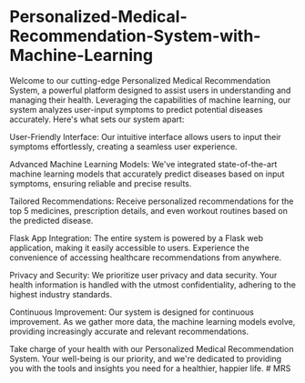 # Personalized-Medical-Recommendation-System-with-Machine-Learning
Welcome to our cutting-edge Personalized Medical Recommendation System, a powerful platform designed to assist users in understanding and managing their health. Leveraging the capabilities of machine learning, our system analyzes user-input symptoms to predict potential diseases accurately. Here's what sets our system apart:

User-Friendly Interface: Our intuitive interface allows users to input their symptoms effortlessly, creating a seamless user experience.

Advanced Machine Learning Models: We've integrated state-of-the-art machine learning models that accurately predict diseases based on input symptoms, ensuring reliable and precise results.

Tailored Recommendations: Receive personalized recommendations for the top 5 medicines, prescription details, and even workout routines based on the predicted disease.

Flask App Integration: The entire system is powered by a Flask web application, making it easily accessible to users. Experience the convenience of accessing healthcare recommendations from anywhere.

Privacy and Security: We prioritize user privacy and data security. Your health information is handled with the utmost confidentiality, adhering to the highest industry standards.

Continuous Improvement: Our system is designed for continuous improvement. As we gather more data, the machine learning models evolve, providing increasingly accurate and relevant recommendations.

Take charge of your health with our Personalized Medical Recommendation System. Your well-being is our priority, and we're dedicated to providing you with the tools and insights you need for a healthier, happier life.
#   M R S  
 